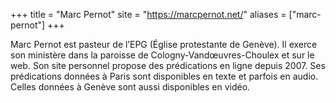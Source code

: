 +++
title = "Marc Pernot"
site = "https://marcpernot.net/"
aliases = ["marc-pernot"]
+++

Marc Pernot est pasteur de l’EPG (Église protestante de Genève). Il exerce son ministère dans la paroisse de Cologny-Vandœuvres-Choulex et sur le web. Son site personnel propose des prédications en ligne depuis 2007. Ses prédications données à Paris sont disponibles en texte et parfois en audio. Celles données à Genève sont aussi disponibles en vidéo.
